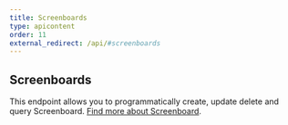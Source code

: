 ```yaml
---
title: Screenboards
type: apicontent
order: 11
external_redirect: /api/#screenboards
---
```

## Screenboards

This endpoint allows you to programmatically create, update delete and query Screenboard. [Find more about Screenboard](/graphing/dashboards/screenboard).